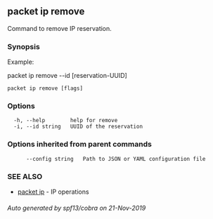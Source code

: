 ## packet ip remove

Command to remove IP reservation.

### Synopsis

Example:	

packet ip remove --id [reservation-UUID]



```
packet ip remove [flags]
```

### Options

```
  -h, --help        help for remove
  -i, --id string   UUID of the reservation
```

### Options inherited from parent commands

```
      --config string   Path to JSON or YAML configuration file
```

### SEE ALSO

* [packet ip](packet_ip.md)	 - IP operations

###### Auto generated by spf13/cobra on 21-Nov-2019

